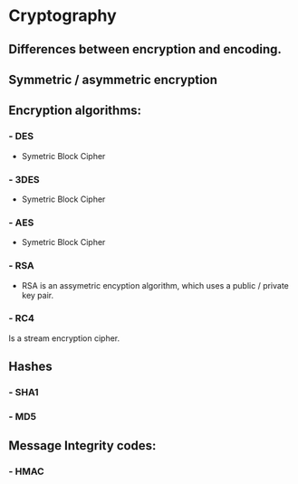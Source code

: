 # Cryptography

## Differences between encryption and encoding.

## Symmetric / asymmetric encryption

## Encryption algorithms:
### - DES
- Symetric Block Cipher
### - 3DES
- Symetric Block Cipher
### - AES
- Symetric Block Cipher
### - RSA
- RSA is an assymetric encyption algorithm, which uses a public / private key pair.
### - RC4
Is a stream encryption cipher.
## Hashes
### - SHA1
### - MD5

## Message Integrity codes:
### - HMAC
